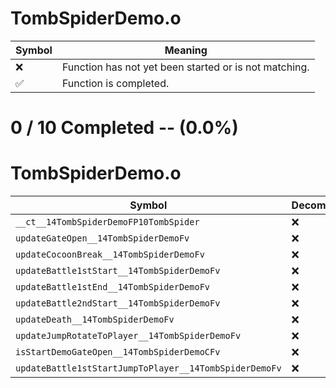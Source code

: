 # TombSpiderDemo.o
| Symbol | Meaning 
| ------------- | ------------- 
| :x: | Function has not yet been started or is not matching. 
| :white_check_mark: | Function is completed. 


# 0 / 10 Completed -- (0.0%)
# TombSpiderDemo.o
| Symbol | Decompiled? |
| ------------- | ------------- |
| `__ct__14TombSpiderDemoFP10TombSpider` | :x: |
| `updateGateOpen__14TombSpiderDemoFv` | :x: |
| `updateCocoonBreak__14TombSpiderDemoFv` | :x: |
| `updateBattle1stStart__14TombSpiderDemoFv` | :x: |
| `updateBattle1stEnd__14TombSpiderDemoFv` | :x: |
| `updateBattle2ndStart__14TombSpiderDemoFv` | :x: |
| `updateDeath__14TombSpiderDemoFv` | :x: |
| `updateJumpRotateToPlayer__14TombSpiderDemoFv` | :x: |
| `isStartDemoGateOpen__14TombSpiderDemoCFv` | :x: |
| `updateBattle1stStartJumpToPlayer__14TombSpiderDemoFv` | :x: |
